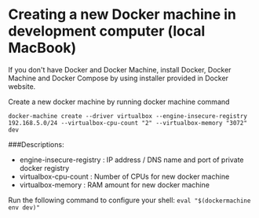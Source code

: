 # Creating a new Docker machine in development computer (local MacBook)

If you don't have Docker and Docker Machine, install Docker, Docker Machine and Docker Compose by using installer provided in Docker website.

Create a new docker machine by running docker machine command

`docker-machine create --driver virtualbox --engine-insecure-registry 192.168.5.0/24 --virtualbox-cpu-count "2" --virtualbox-memory "3072" dev`

###Descriptions:
- engine-insecure-registry : IP address / DNS name and port of private docker registry
- virtualbox-cpu-count : Number of CPUs for new docker machine
- virtualbox-memory : RAM amount for new docker machine

Run the following command to configure your shell:
`eval "$(docker­machine env dev)"`
